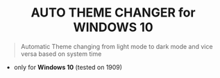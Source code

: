 # <h1 align="center">AUTO THEME CHANGER for WINDOWS 10</h1>

> Automatic Theme changing from light mode to dark mode and vice versa based on system time

- only for **Windows 10** (tested on 1909)
